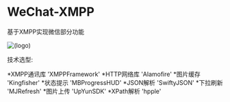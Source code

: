 # WeChat-XMPP
基于XMPP实现微信部分功能

![(logo)](http://7u2o6d.com1.z0.glb.clouddn.com/Simulator%20Screen%20Shot%202015年10月24日%20下午8.41.17.png)

技术选型:

*XMPP通讯库  'XMPPFramework'
*HTTP网络库  'Alamofire'
*图片缓存  'Kingfisher'
*状态提示  'MBProgressHUD'
*JSON解析  'SwiftyJSON'
*下拉刷新  'MJRefresh'
*图片上传  'UpYunSDK'
*XPath解析  'hpple'
